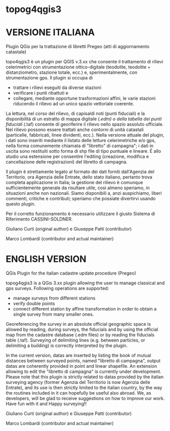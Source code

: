 topog4qgis3
==========
VERSIONE ITALIANA
=================
Plugin QGis per la trattazione di libretti Pregeo (atti di aggiornamento catastale)

topo4qgis3 è un plugin per QGIS v.3.xx che consente il trattamento di rilievi celerimetrici con strumentazione ottico-digitale (teodolite, teodolite + distanziometro, stazione totale, ecc.) e, sperimentalmente, con strumentazione gps.
Il plugin si occupa di
- trattare i rilievi eseguiti da diverse stazioni
- verificare i punti ribattuti e
- collegare, mediante opportune trasformazioni affini, le varie stazioni riducendo il rilievo ad un unico spazio vettoriale coerente.

La lettura, nel corso del rilievo, di capisaldi noti (punti fiduciali) e la disponibilità di un estratto di mappa digitale (*.edm) o della tabella dei punti fiduciali (*.taf) consente di georiferire il rilievo nello spazio assoluto ufficiale.
Nel rilievo possono essere trattati anche contorni di unità catastali (particelle, fabbricati, linee dividenti, ecc.).
Nella versione attuale del plugin, i dati sono inseriti mediante il listato delle letture celerimetriche e/o gps, nella forma comunemente chiamata di "libretto" di campagna"; i dati in uscita sono restituiti sotto forma di shp file di tipo puntuale e lineare.
É allo studio una estensione per consentire l'editing (creazione, modifica e cancellazione delle registrazioni) del libretto di campagna.

Il plugin è strettamente legato al formato dei dati forniti dall'Agenzia del Territorio, ora Agenzia delle Entrate, dello stato italiano, pertanto trova completa applicazione in Italia;
la gestione del rilievo è comunque sufficientemente generale da risultare utile, così almeno speriamo, in situazioni anche non nazionali.
Siamo disponibili a, anzi auspichiamo, liberi commenti, critiche e contributi; speriamo che possiate divertirvi usando questo plugin.

Per il corretto funzionamento è necessario utilizzare il giusto Sistema di Riferimento CASSINI-SOLDNER.

Giuliano Curti (original author) e Giuseppe Patti (contributor)

Marco Lombardi (contributor and actual maintainer)

ENGLISH VERSION
===============
QGis Plugin for the italian cadastre update procedure (Pregeo)

topog4qgis3 is a QGis 3.xx plugin allowing the user to manage classical and gps surveys.
Following operations are supported:
- manage surveys from different stations
- verify double points
- connect different station by affine transformation in order to obtain a single survey from many smaller ones.

Georeferencing the survey in an absolute official geographic space is allowed by reading, during surveys, the fiducials and by using the official map from the cadastre database (.edm files) or by reading the fiducials table (.taf).
Surveying of delimiting lines (e.g. between particles, or delimiting a building) is correctly interpreted by the plugin.

In the current version, datas are inserted by listing the book of mutual distances between surveyed points, named "libretto di campagna", output datas are coherently provided in point and linear shapefile.
An extension allowing to edit the "libretto di campagna" is currently under development.
Please note that this plugin is strictly related to datas provided by the italian surveying agency (former Agenzia del Territorio is now Agenzia delle Entrate), and its use is then strictly limited to the italian country, by the way the routines included in it can hopefully be useful also abroad.
We, as developers, will be glad to receive suggestions on how to improve our work. Have fun with it and Happy surveying!!

Giuliano Curti (original author) e Giuseppe Patti (contributor)

Marco Lombardi (contributor and actual maintainer)